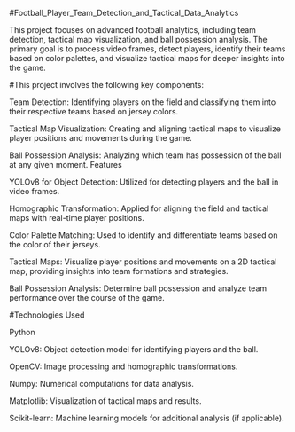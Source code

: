 #Football_Player_Team_Detection_and_Tactical_Data_Analytics

This project focuses on advanced football analytics, including team detection, tactical map visualization, and ball possession analysis. The primary goal is to process video frames, detect players, identify their teams based on color palettes, and visualize tactical maps for deeper insights into the game.

#This project involves the following key components:

Team Detection: Identifying players on the field and classifying them into their respective teams based on jersey colors.

Tactical Map Visualization: Creating and aligning tactical maps to visualize player positions and movements during the game.

Ball Possession Analysis: Analyzing which team has possession of the ball at any given moment.
Features

YOLOv8 for Object Detection: Utilized for detecting players and the ball in video frames.

Homographic Transformation: Applied for aligning the field and tactical maps with real-time player positions.

Color Palette Matching: Used to identify and differentiate teams based on the color of their jerseys.

Tactical Maps: Visualize player positions and movements on a 2D tactical map, providing insights into team formations and strategies.

Ball Possession Analysis: Determine ball possession and analyze team performance over the course of the game.



#Technologies Used

Python

YOLOv8: Object detection model for identifying players and the ball.

OpenCV: Image processing and homographic transformations.

Numpy: Numerical computations for data analysis.

Matplotlib: Visualization of tactical maps and results.

Scikit-learn: Machine learning models for additional analysis (if applicable).
